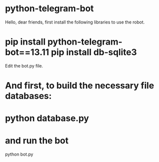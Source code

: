 python-telegram-bot
=========================

Hello, dear friends, first install the following libraries to use the robot.

pip install python-telegram-bot==13.11
pip install db-sqlite3
=========================
Edit the bot.py file.

And first, to build the necessary file databases:
=========================
python database.py
=========================
and run the bot
=========================
python bot.py
